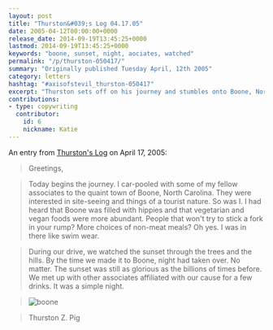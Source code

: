 ```yaml
---
layout: post
title: "Thurston&#039;s Log 04.17.05"
date: 2005-04-12T00:00:00+0000
release_date: 2014-09-19T13:45:25+0000
lastmod: 2014-09-19T13:45:25+0000
keywords: "boone, sunset, night, aociates, watched"
permalink: "/p/thurston-050417/"
summary: "Originally published Tuesday April, 12th 2005"
category: letters
hashtag: "#axisofstevil_thurston-050417"
excerpt: "Thurston sets off on his journey and stumbles onto Boone, North Carolina."
contributions:
- type: copywriting
  contributor:
    id: 6
    nickname: Katie
---
```


An entry from [Thurston's Log](/p/thurston) on April 17, 2005:

> Greetings, 

> Today begins the journey. I car-pooled with some of my fellow associates to the quaint town of Boone, North Carolina. They were interested in site-seeing and things of a tourist nature. So was I. I had heard that Boone was filled with hippies and that vegetarian and vegan foods were more abundant. People that won't try to stick a fork in your rump? More choices of non-meat meals? Oh yes. I was in there like swim wear.

> During our drive, we watched the sunset through the trees and the hills. By the time we made it to Boone, night had taken over. No matter. The sunset was still as glorious as the billions of times before. We met up with other associates affiliated with our cause for a few drinks. It was a simple night.

> ![boone](https://d3e878vmunx8cm.cloudfront.net/assets/This%20cool%20vista%20in%20boone.jpg)

> Thurston Z. Pig

